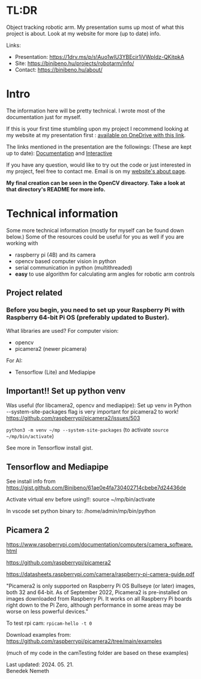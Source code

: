 # TL:DR
Object tracking robotic arm. My presentation sums up most of what this project is about. Look at my website for more (up to date) info.

Links: 
- Presentation: https://1drv.ms/p/s!Auo1wIU3YBEcir1iVWpIdz-QKitpkA
- Site: https://binibeno.hu/projects/robotarm/info/
- Contact: https://binibeno.hu/about/

# Intro

The information here will be pretty technical. I wrote most of the documentation just for myself. 

If this is your first time stumbling upon my project I recommend looking at my website at my presentation first :
[available on OneDrive with this link](https://1drv.ms/p/s!Auo1wIU3YBEcir1iVWpIdz-QKitpkA).

The links mentioned in the presentation are the followings: (These are kept up to date): [Documentation](https://binibeno.hu/projects/robotarm/info/) and [Interactive](https://binibeno.hu/projects/robotarm/)


If you have any question, would like to try out the code or just interested in my project, feel free to contact me. Email is on my [website's about page](https://binibeno.hu/about/). 

**My final creation can be seen in the OpenCV direactory. Take a look at that directory's README for more info.** 

# Technical information

Some more technical information (mostly for myself can be found down below.)
Some of the resources could be useful for you as well if you are working with
- raspberry pi (4B) and its camera
- opencv based computer vision in python
- serial communication in python (multithreaded)
-  **easy** to use algorithm for calculating arm angles for robotic arm controls 


## Project related


### Before you begin, you need to set up your Raspberry Pi with Raspberry 64-bit Pi OS (preferably updated to Buster).

What libraries are used?
For computer vision: 
- opencv 
- picamera2 (newer picamera)

For AI:
- Tensorflow (Lite) and Mediapipe

## **Important!! Set up python venv**
Was useful (for libcamera2, opencv and mediapipe): Set up venv in Python  
--system-site-packages flag is very important for picamera2 to work! 
https://github.com/raspberrypi/picamera2/issues/503

`python3 -m venv ~/mp --system-site-packages`
(to activate `source ~/mp/bin/activate`)

See more in Tensorflow install gist.

## Tensorflow and Mediapipe

See install info from https://gist.github.com/Binibeno/61ae0e4fa730402714cbebe7d24436de

Activate virtual env before using!!: source ~/mp/bin/activate

In vscode set python binary to: /home/admin/mp/bin/python

## Picamera 2

https://www.raspberrypi.com/documentation/computers/camera_software.html

https://github.com/raspberrypi/picamera2

https://datasheets.raspberrypi.com/camera/raspberry-pi-camera-guide.pdf


"Picamera2 is only supported on Raspberry Pi OS Bullseye (or later) images, both 32 and 64-bit. As of September 2022, Picamera2 is pre-installed on images downloaded from Raspberry Pi. It works on all Raspberry Pi boards right down to the Pi Zero, although performance in some areas may be worse on less powerful devices."

To test rpi cam: 
`rpicam-hello -t 0`

Download examples from: https://github.com/raspberrypi/picamera2/tree/main/examples

(much of my code in the camTesting folder are based on these examples)

Last updated: 2024. 05. 21. \
Benedek Nemeth